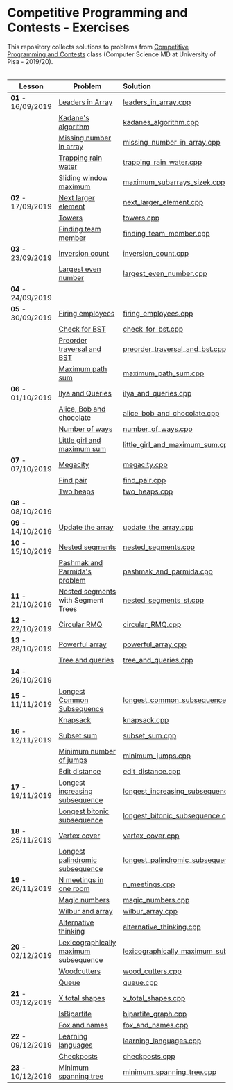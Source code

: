 # Competitive Programming and Contests - Exercises

This repository collects solutions to problems from [Competitive Programming and Contests](https://github.com/rossanoventurini/CompetitiveProgramming) class (Computer Science MD at University of Pisa - 2019/20).
<br/><br/>

| Lesson | Problem | Solution | Status |
| ------ | ------- | :-------- | :------: |
| **01** - 16/09/2019 | [Leaders in Array](http://practice.geeksforgeeks.org/problems/leaders-in-an-array/0) | [leaders_in_array.cpp](https://github.com/lorenzovolpi/CPExercises/blob/master/source/lesson01/leaders_in_array/leaders_in_array.cpp) | Accepted |
|        | [Kadane's algorithm](http://practice.geeksforgeeks.org/problems/kadanes-algorithm/0) | [kadanes_algorithm.cpp](http://practice.geeksforgeeks.org/problems/kadanes-algorithm/0) | Accepted |
|        | [Missing number in array](http://practice.geeksforgeeks.org/problems/missing-number-in-array/0) | [missing_number_in_array.cpp](https://github.com/lorenzovolpi/CPExercises/blob/master/source/lesson01/missing_number_in_array/missing_number_in_array.cpp) | Accepted |
|        | [Trapping rain water](http://practice.geeksforgeeks.org/problems/trapping-rain-water/0) | [trapping_rain_water.cpp](https://github.com/lorenzovolpi/CPExercises/blob/master/source/lesson01/trapping_rain_water/trapping_rain_water.cpp) | Accepted |
|        | [Sliding window maximum](http://practice.geeksforgeeks.org/problems/maximum-of-all-subarrays-of-size-k/0) | [maximum_subarrays_sizek.cpp](https://github.com/lorenzovolpi/CPExercises/blob/master/source/lesson01/maximum_subarrays_sizek/maximum_subarrays_sizek.cpp) | Accepted |
| **02** - 17/09/2019 | [Next larger element](http://practice.geeksforgeeks.org/problems/next-larger-element/0) | [next_larger_element.cpp](https://github.com/lorenzovolpi/CPExercises/blob/master/source/lesson02/next_larger_element/next_larger_element.cpp) | Accepted |
|        | [Towers](http://codeforces.com/problemset/problem/37/A?locale=en) | [towers.cpp](https://github.com/lorenzovolpi/CPExercises/blob/master/source/lesson02/towers/towers.cpp) | Accepted |
|        | [Finding team member](http://codeforces.com/problemset/problem/579/B?locale=en) | [finding_team_member.cpp](https://github.com/lorenzovolpi/CPExercises/blob/master/source/lesson02/finding_team_member/finding_team_member.cpp) | Accepted |
| **03** - 23/09/2019 | [Inversion count](http://www.spoj.com/problems/INVCNT/) | [inversion_count.cpp](https://github.com/lorenzovolpi/CPExercises/tree/master/source/lesson03/inversion_count/inversion_count.cpp) | ? |
|        | [Largest even number](http://practice.geeksforgeeks.org/problems/largest-even-number/0) | [largest_even_number.cpp](https://github.com/lorenzovolpi/CPExercises/tree/master/source/lesson03/largest_even_number/largest_even_number.cpp) | Accepted |
| **04** - 24/09/2019 |  |  |
| **05** - 30/09/2019 | [Firing employees](http://practice.geeksforgeeks.org/problems/firing-employees/0) | [firing_employees.cpp](https://github.com/lorenzovolpi/CPExercises/blob/master/source/lesson05/firing_employees/firing_employees.cpp) | ? |
|        | [Check for BST](http://practice.geeksforgeeks.org/problems/check-for-bst/1) | [check_for_bst.cpp](https://github.com/lorenzovolpi/CPExercises/tree/master/source/lesson05/check_for_bst/check_for_bst.cpp) | ? |
|        | [Preorder traversal and BST](http://practice.geeksforgeeks.org/problems/preorder-traversal-and-bst/0) | [preorder_traversal_and_bst.cpp](https://github.com/lorenzovolpi/CPExercises/tree/master/source/lesson05/preorder_traversal_and_bst/preorder_traversal_and_bst.cpp) | ? |
|        | [Maximum path sum](http://practice.geeksforgeeks.org/problems/maximum-path-sum/1) | [maximum_path_sum.cpp](https://github.com/lorenzovolpi/CPExercises/blob/master/source/lesson05/maximum_path_sum/maximum_path_sum.cpp) | ? |
| **06** - 01/10/2019| [Ilya and Queries](http://codeforces.com/problemset/problem/313/B?locale=en) | [ilya_and_queries.cpp](https://github.com/lorenzovolpi/CPExercises/blob/master/source/lesson06/ilya_and_queries/ilya_and_queries.cpp) | Accepted |
|        | [Alice, Bob and chocolate](http://codeforces.com/problemset/problem/6/C?locale=en) | [alice_bob_and_chocolate.cpp](https://github.com/lorenzovolpi/CPExercises/blob/master/source/lesson06/alice_bob_and_chocolate/alice_bob_and_chocolate.cpp) | Accepted |
|        | [Number of ways](http://codeforces.com/problemset/problem/466/C?locale=en) | [number_of_ways.cpp](https://github.com/lorenzovolpi/CPExercises/blob/master/source/lesson06/number_of_ways/number_of_ways.cpp) | ? |
|        | [Little girl and maximum sum](http://codeforces.com/problemset/problem/276/C?locale=en) | [little_girl_and_maximum_sum.cpp](https://github.com/lorenzovolpi/CPExercises/blob/master/source/lesson06/little_girl_and_maximum_sum/little_girl_and_maximum_sum.cpp) | ? |
| **07** - 07/10/2019 | [Megacity](http://codeforces.com/problemset/problem/424/B?locale=en) | [megacity.cpp](https://github.com/lorenzovolpi/CPExercises/blob/master/source/lesson07/megacity/megacity.cpp) | Accepted |
|        | [Find pair](http://codeforces.com/problemset/problem/160/C?locale=en) | [find_pair.cpp](https://github.com/lorenzovolpi/CPExercises/blob/master/source/lesson07/find_pair/find_pair.cpp) | ? |
|        | [Two heaps](http://codeforces.com/problemset/problem/353/B?locale=en) | [two_heaps.cpp](https://github.com/lorenzovolpi/CPExercises/blob/master/source/lesson07/two_heaps/two_heaps.cpp) | ? |
| **08** - 08/10/2019 |  |  |
| **09** - 14/10/2019 | [Update the array](http://www.spoj.com/problems/UPDATEIT/) | [update_the_array.cpp](https://github.com/lorenzovolpi/CPExercises/blob/master/source/lesson09/update_the_array/update_the_array.cpp) | Time limit exceeded |
| **10** - 15/10/2019 | [Nested segments](http://codeforces.com/problemset/problem/652/D?locale=en) | [nested_segments.cpp](https://github.com/lorenzovolpi/CPExercises/blob/master/source/lesson10/nested_segments/nested_segments.cpp) | Accepted |
|        | [Pashmak and Parmida's problem](http://codeforces.com/problemset/problem/459/D?locale=en) | [pashmak_and_parmida.cpp](https://github.com/lorenzovolpi/CPExercises/blob/master/source/lesson10/pashmak_and_parmida/pashmak_and_parmida.cpp) | Accepted |
| **11** - 21/10/2019 | [Nested segments](http://codeforces.com/problemset/problem/652/D?locale=en) <br/>with Segment Trees |[nested_segments_st.cpp](https://github.com/lorenzovolpi/CPExercises/blob/master/source/lesson11/nested_segments_st/nested_segments_st.cpp) |  Accepted |
| **12** - 22/10/2019 | [Circular RMQ](http://codeforces.com/problemset/problem/52/C) | [circular_RMQ.cpp](https://github.com/lorenzovolpi/CPExercises/blob/master/source/lesson12/circular_RMQ/circular_RMQ.cpp) | Time limit exceeded |
| **13** - 28/10/2019 | [Powerful array](http://codeforces.com/contest/86/problem/D) | [powerful_array.cpp](https://github.com/lorenzovolpi/CPExercises/blob/master/source/lesson13/powerful_array/powerful_array.cpp) | Time limit exceeded |
|        | [Tree and queries](http://codeforces.com/contest/375/problem/D) | [tree_and_queries.cpp](https://github.com/lorenzovolpi/CPExercises/blob/master/source/lesson13/tree_and_queries/tree_and_queries.cpp) | - |
| **14** - 29/10/2019 |  |  |
| **15** - 11/11/2019 | [Longest Common Subsequence](https://practice.geeksforgeeks.org/problems/longest-common-subsequence/0) | [longest_common_subsequence.cpp](https://github.com/lorenzovolpi/CPExercises/blob/master/source/lesson15/longest_common_subsequnce/longest_common_subsequence.cpp) | Accepted |
|        | [Knapsack](https://www.spoj.com/problems/KNAPSACK/) | [knapsack.cpp](https://github.com/lorenzovolpi/CPExercises/blob/master/source/lesson15/knapsack/knapsack.cpp) | Accepted |
| **16** - 12/11/2019 | [Subset sum](https://practice.geeksforgeeks.org/problems/subset-sum-problem/0) | [subset_sum.cpp](https://github.com/lorenzovolpi/CPExercises/blob/master/source/lesson16/subset_sum/subset_sum.cpp) | Accepted |
|        | [Minimum number of jumps](https://practice.geeksforgeeks.org/problems/minimum-number-of-jumps/0) | [minimum_jumps.cpp](https://github.com/lorenzovolpi/CPExercises/blob/master/source/lesson16/minimum_jumps/minimum_jumps.cpp) | Accepted |
|        | [Edit distance](https://practice.geeksforgeeks.org/problems/edit-distance/0) | [edit_distance.cpp](https://github.com/lorenzovolpi/CPExercises/blob/master/source/lesson16/edit_distance/edit_distance.cpp) | Accepted |
| **17** - 19/11/2019 | [Longest increasing subsequence](https://practice.geeksforgeeks.org/problems/longest-increasing-subsequence/0) | [longest_increasing_subsequence.cpp](https://github.com/lorenzovolpi/CPExercises/blob/master/source/lesson17/longest_increasing_subsequence/longest_increasing_subsequence.cpp) | Accepted |
|        | [Longest bitonic subsequence](https://practice.geeksforgeeks.org/problems/longest-bitonic-subsequence/0) | [longest_bitonic_subsequence.cpp](https://github.com/lorenzovolpi/CPExercises/blob/master/source/lesson17/longest_bitonic_subsequence/longest_bitonic_subsequence.cpp) | Accepted |
| **18** - 25/11/2019 | [Vertex cover](http://www.spoj.com/problems/PT07X/) | [vertex_cover.cpp](https://github.com/lorenzovolpi/CPExercises/blob/master/source/lesson18/vertex_cover/vertex_cover.cpp) | - |
|        | [Longest palindromic subsequence](https://practice.geeksforgeeks.org/problems/longest-palindromic-subsequence/0) | [longest_palindromic_subsequence.cpp](https://github.com/lorenzovolpi/CPExercises/blob/master/source/lesson18/longest_palindromic_subsequence/longest_palindromic_subsequence.cpp) |  Accepted |
| **19** - 26/11/2019 | [N meetings in one room](http://practice.geeksforgeeks.org/problems/n-meetings-in-one-room/0) | [n_meetings.cpp](https://github.com/lorenzovolpi/CPExercises/blob/master/source/lesson19/n_meetings/n_meetings.cpp) | Accepted |
|        | [Magic numbers](http://codeforces.com/problemset/problem/320/A?locale=en) | [magic_numbers.cpp](https://github.com/lorenzovolpi/CPExercises/blob/master/source/lesson19/magic_numbers/magic_numbers.cpp) | Accepted |
|        | [Wilbur and array](http://codeforces.com/problemset/problem/596/B?locale=en) | [wilbur_array.cpp](https://github.com/lorenzovolpi/CPExercises/blob/master/source/lesson19/wilbur_array/wilbur_array.cpp) | Accepted |
|        | [Alternative thinking](http://codeforces.com/problemset/problem/603/A?locale=en) | [alternative_thinking.cpp](https://github.com/lorenzovolpi/CPExercises/blob/master/source/lesson19/alternative_thinking/alternative_thinking.cpp) | Accepted |
| **20** - 02/12/2019 | [Lexicographically maximum subsequence](http://codeforces.com/problemset/problem/196/A?locale=en) |  [lexicographically_maximum_subsequence.cpp](https://github.com/lorenzovolpi/CPExercises/blob/master/source/lesson20/lexicographically_maximum_subsequence/lexicographically_maximum_subsequence.cpp) | Accepted |
|        | [Woodcutters](http://codeforces.com/contest/545/problem/C?locale=en) | [wood_cutters.cpp](https://github.com/lorenzovolpi/CPExercises/blob/master/source/lesson20/wood_cutters/wood_cutters.cpp) | Accepted |
|        | [Queue](http://codeforces.com/problemset/problem/141/C?locale=en) | [queue.cpp](https://github.com/lorenzovolpi/CPExercises/blob/master/source/lesson20/queue/queue.cpp) | Accepted |
| **21** - 03/12/2019 | [X total shapes](http://practice.geeksforgeeks.org/problems/x-total-shapes/0) | [x_total_shapes.cpp](https://github.com/lorenzovolpi/CPExercises/blob/master/source/lesson21/x_total_shapes/x_total_shapes.cpp) | Accepted |
|        | [IsBipartite](http://practice.geeksforgeeks.org/problems/bipartite-graph/1) | [bipartite_graph.cpp](https://github.com/lorenzovolpi/CPExercises/blob/master/source/lesson21/bipartite_graph/bipartite_graph.cpp) | Accepted |
|        | [Fox and names](http://codeforces.com/problemset/problem/510/C?locale=en) | [fox_and_names.cpp](https://github.com/lorenzovolpi/CPExercises/blob/master/source/lesson21/fox_and_names/fox_and_names.cpp) |  Accepted |
| **22** - 09/12/2019 | [Learning languages](http://codeforces.com/problemset/problem/277/A?locale=en) | [learning_languages.cpp](https://github.com/lorenzovolpi/CPExercises/blob/master/source/lesson22/learning_languages/learning_languages.cpp) | Accepted |
|        | [Checkposts](http://codeforces.com/problemset/problem/427/C?locale=en) | [checkposts.cpp](https://github.com/lorenzovolpi/CPExercises/blob/master/source/lesson22/checkposts/checkposts.cpp) | Accepted |
| **23** - 10/12/2019 | [Minimum spanning tree](http://www.spoj.com/problems/MST/) | [minimum_spanning_tree.cpp](https://github.com/lorenzovolpi/CPExercises/blob/master/source/lesson23/minimum_spanning_tree/minimum_spanning_tree.cpp) | Accepted |